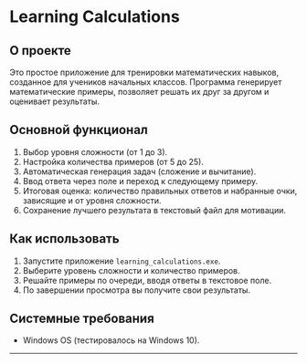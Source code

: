 # Learning Calculations  

## О проекте  
Это простое приложение для тренировки математических навыков, созданное для учеников начальных классов. Программа генерирует математические примеры, позволяет решать их друг за другом и оценивает результаты.  

## Основной функционал  
1. Выбор уровня сложности (от 1 до 3).  
2. Настройка количества примеров (от 5 до 25).  
3. Автоматическая генерация задач (сложение и вычитание).  
4. Ввод ответа через поле и переход к следующему примеру.  
5. Итоговая оценка: количество правильных ответов и набранные очки, зависящие и от уровня сложности.  
6. Сохранение лучшего результата в текстовый файл для мотивации.  

## Как использовать  
1. Запустите приложение `learning_calculations.exe`.  
2. Выберите уровень сложности и количество примеров.  
3. Решайте примеры по очереди, вводя ответы в текстовое поле.  
4. По завершении просмотра вы получите свои результаты.  

## Системные требования  
- Windows OS (тестировалось на Windows 10).

---  
